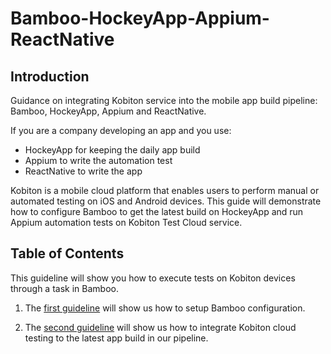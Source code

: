 # Bamboo-HockeyApp-Appium-ReactNative

## Introduction

Guidance on integrating Kobiton service into the mobile app build pipeline: Bamboo, HockeyApp, Appium and ReactNative.

If you are a company developing an app and you use:
- HockeyApp for keeping the daily app build
- Appium to write the automation test
- ReactNative to write the app

Kobiton is a mobile cloud platform that enables users to perform manual or automated testing on iOS and Android devices. This guide will demonstrate how to configure Bamboo to get the latest build on HockeyApp and run Appium automation tests on Kobiton Test Cloud service.

## Table of Contents

This guideline will show you how to execute tests on Kobiton devices through a task in Bamboo. 

1. The [first guideline](integrate-bamboo-github.md) will show us how to setup Bamboo configuration. 

2. The [second guideline](running-automation-testing.md) will show us how to integrate Kobiton cloud testing to the latest app build in our pipeline. 

